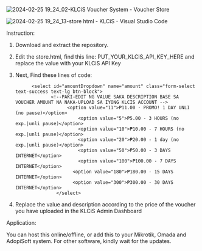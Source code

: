 ![2024-02-25 19_24_02-KLCiS Voucher System - Voucher Store](https://github.com/darkhoundz/KLCiS-QR-API/assets/28075740/57b81fad-42a0-42ef-931c-edae3077f388)

![2024-02-25 19_24_13-store html - KLCiS - Visual Studio Code](https://github.com/darkhoundz/KLCiS-QR-API/assets/28075740/fbefc400-91aa-4fa3-bb2c-5b02d7fb6a17)

Instruction:
1. Download and extract the repository.
2. Edit the store.html, find this line: PUT_YOUR_KLCIS_API_KEY_HERE and replace the value with your KLCiS API Key
3. Next, Find these lines of code:

             <select id="amountDropdown" name="amount" class="form-select text-success text-lg btn-block">
                    <!--PAKI-EDIT NG VALUE SAKA DESCRIPTION BASE SA VOUCHER AMOUNT NA NAKA-UPLOAD SA IYONG KLCIS ACCOUNT -->
                          <option value="11">₱11.00 - PROMO! 1 DAY UNLI (no pause)</option>
                              <option value="5">₱5.00 - 3 HOURS (no exp.|unli pause)</option>
                              <option value="10">₱10.00 - 7 HOURS (no exp.|unli pause)</option>
                              <option value="20">₱20.00 - 1 day (no exp.|unli pause)</option>
                              <option value="50">₱50.00 - 3 DAYS INTERNET</option>
                              <option value="100">₱100.00 - 7 DAYS INTERNET</option>
                            <option value="180">₱180.00 - 15 DAYS INTERNET</option>
                            <option value="300">₱300.00 - 30 DAYS INTERNET</option>
                      </select>

6. Replace the value and description according to the price of the voucher you have uploaded in the KLCiS Admin Dashboard

Application:

You can host this online/offline, or add this to your Mikrotik, Omada and AdopiSoft system.
For other software, kindly wait for the updates.
